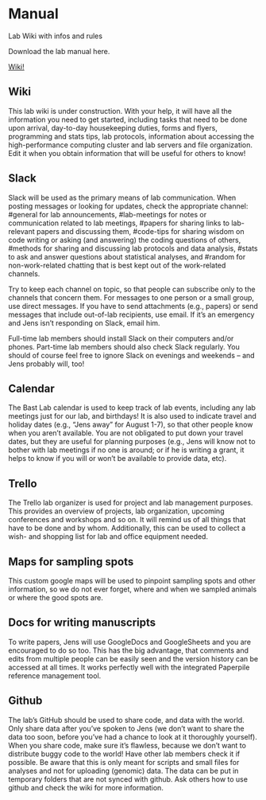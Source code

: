 # Manual
Lab Wiki with infos and rules

Download the lab manual here.

[Wiki!](https://github.com/TheBastLab/Manual/wiki)


## Wiki
This lab wiki is under construction. With your help, it will have all the information you need to get started, including tasks that need to be done upon arrival, day-to-day housekeeping duties, forms and flyers, programming and stats tips, lab protocols, information about accessing the high-performance computing cluster and lab servers and file organization. Edit it when you obtain information that will be useful for others to know!

## Slack
Slack will be used as the primary means of lab communication. When posting messages or looking for updates, check the appropriate channel: #general for lab announcements, #lab-meetings for notes or communication related to lab meetings, #papers for sharing links to lab-relevant papers and discussing them, #code-tips for sharing wisdom on code writing or asking (and answering) the coding questions of others, #methods for sharing and discussing lab protocols and data analysis, #stats to ask and answer questions about statistical analyses, and #random for non-work-related chatting that is best kept out of the work-related channels.

Try to keep each channel on topic, so that people can subscribe only to the channels that concern them. For messages to one person or a small group, use direct messages. If you have to send attachments (e.g., papers) or send messages that include out-of-lab recipients, use email. If it’s an emergency and Jens isn’t responding on Slack, email him.

Full-time lab members should install Slack on their computers and/or phones. Part-time lab members should also check Slack regularly. You should of course feel free to ignore Slack on evenings and weekends – and Jens probably will, too!

## Calendar
The Bast Lab calendar is used to keep track of lab events, including any lab meetings just for our lab, and birthdays! It is also used to indicate travel and holiday dates (e.g., “Jens away” for August 1-7), so that other people know when you aren’t available. You are not obligated to put down your travel dates, but they are useful for planning purposes (e.g., Jens will know not to bother with lab meetings if no one is around; or if he is writing a grant, it helps to know if you will or won’t be available to provide data, etc).

## Trello
The Trello lab organizer is used for project and lab management purposes. This provides an overview of projects, lab organization, upcoming conferences and workshops and so on. It will remind us of all things that have to be done and by whom. Additionally, this can be used to collect a wish- and shopping list for lab and office equipment needed.

## Maps for sampling spots
This custom google maps will be used to pinpoint sampling spots and other information, so we do not ever forget, where and when we sampled animals or where the good spots are.

## Docs for writing manuscripts
To write papers, Jens will use GoogleDocs and GoogleSheets and you are encouraged to do so too. This has the big advantage, that comments and edits from multiple people can be easily seen and the version history can be accessed at all times. It works perfectly well with the integrated Paperpile reference management tool.

## Github
The lab’s GitHub should be used to share code, and data with the world. Only share data after you’ve spoken to Jens (we don’t want to share the data too soon, before you’ve had a chance to look at it thoroughly yourself). When you share code, make sure it’s flawless, because we don’t want to distribute buggy code to the world! Have other lab members check it if possible. Be aware that this is only meant for scripts and small files for analyses and not for uploading (genomic) data. The data can be put in temporary folders that are not synced with github. Ask others how to use github and check the wiki for more information.

